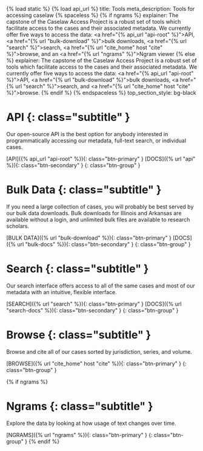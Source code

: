 {% load static %}
{% load api_url %}
title: Tools
meta_description: Tools for accessing caselaw
{% spaceless %}
{% if ngrams %}
explainer: The capstone of the Caselaw Access Project is a robust set of tools which facilitate access to the cases
    and their associated metadata. We currently offer five ways to access the data:
    <a href="{% api_url "api-root" %}">API</a>, <a href="{% url "bulk-download" %}">bulk downloads</a>,
    <a href="{% url "search" %}">search</a>, <a href="{% url "cite_home" host "cite" %}">browse</a>, and an
    <a href="{% url "ngrams" %}">Ngram viewer</a>
{% else %}
explainer: The capstone of the Caselaw Access Project is a robust set of tools which facilitate access to the cases
    and their associated metadata. We currently offer five ways to access the data:
    <a href="{% api_url "api-root" %}">API</a>, <a href="{% url "bulk-download" %}">bulk downloads</a>,
    <a href="{% url "search" %}">search</a>, and <a href="{% url "cite_home" host "cite" %}">browse</a>.
{% endif %}
{% endspaceless %}
top_section_style: bg-black

# API {: class="subtitle" }
Our open-source API is the best option for anybody interested in programmatically accessing our metadata, full-text 
search, or individual cases.

[API]({% api_url "api-root" %}){: class="btn-primary" }
[DOCS]({% url "api" %}){: class="btn-secondary" }
{: class="btn-group" }

# Bulk Data {: class="subtitle" }
If you need a large collection of cases, you will probably be best served by our bulk data downloads. Bulk downloads 
for Illinois and Arkansas are available without a login, and unlimited bulk files are available to research scholars.

[BULK DATA]({% url "bulk-download" %}){: class="btn-primary" }
[DOCS]({% url "bulk-docs" %}){: class="btn-secondary" }
{: class="btn-group" }
    
# Search {: class="subtitle" }
Our search interface offers access to all of the same cases and most of our metadata with an intuitive, flexible 
interface.

[SEARCH]({% url "search" %}){: class="btn-primary" }
[DOCS]({% url "search-docs" %}){: class="btn-secondary" }
{: class="btn-group" }
 
# Browse {: class="subtitle" }
Browse and cite all of our cases sorted by jurisdiction, series, and volume.

[BROWSE]({% url "cite_home" host "cite" %}){: class="btn-primary" }
{: class="btn-group" }

{% if ngrams %}
# Ngrams {: class="subtitle" }
Explore the data by looking at how usage of text changes over time.
    
[NGRAMS]({% url "ngrams" %}){: class="btn-primary" }
{: class="btn-group" }
{% endif %}